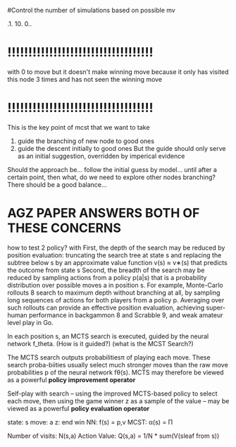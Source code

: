 #Control the number of simulations based on possible mv

.1.
10.
0..
 
# !!!!!!!!!!!!!!!!!!!!!!!!!!!!!!!!!!!
with 0 to move but it doesn't make winning move 
because it only has visited this node 3 times
and has not seen the winning move
# !!!!!!!!!!!!!!!!!!!!!!!!!!!!!!!!!!!

This is the key point of mcst that we want to take 
1. guide the branching of new node to good ones
2. guide the descent initially to good ones
But the guide should only serve as an initial suggestion, overridden by imperical evidence

Should the approach be... follow the initial guess by model... until after a certain point, then what, do we need to explore other nodes branching?
There should be a good balance...



# AGZ PAPER ANSWERS BOTH OF THESE CONCERNS
how to test 2 policy? with 
First, the depth of the search may be reduced by position evaluation: truncating the search tree at state s and replacing the subtree below s by an approximate value function v(s) ≈ v∗(s) that predicts the outcome from state s
Second, the breadth of the search may be reduced by sampling actions from a policy p(a|s) that is a probability distribution over possible moves a in position s. For example, Monte-Carlo rollouts 8 search to maximum depth without branching at all, by sampling long sequences of actions for both players from a policy p. Averaging over such rollouts can provide an effective position evaluation, achieving super-human performance in backgammon 8 and Scrabble 9, and weak amateur level play in Go.

In each position s, an MCTS search is executed, guided by the neural network f_theta. (How is it guided?) (what is the MCST Search?)

The MCTS search outputs probabilitiesπ of playing each move. These search proba-biities usually select much stronger moves than the raw move probabilities p of the neural network fθ(s).
MCTS may therefore be viewed as a powerful **policy improvement operator**

 Self-play
 with search – using the improved MCTS-based policy to select each move, then using the game
 winner z as a sample of the value – may be viewed as a powerful **policy evaluation operator**


state: s
move: a
z: end win
NN: f(s) = p,v
MCST: α(s) = Π

Number of visits: N(s,a)
Action Value: Q(s,a) = 1/N * sum(V(sleaf from s))
